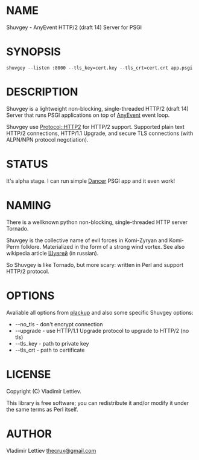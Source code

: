 # NAME

Shuvgey - AnyEvent HTTP/2 (draft 14) Server for PSGI

# SYNOPSIS

    shuvgey --listen :8000 --tls_key=cert.key --tls_crt=cert.crt app.psgi

# DESCRIPTION

Shuvgey is a lightweight non-blocking, single-threaded HTTP/2 (draft 14) Server
that runs PSGI applications on top of [AnyEvent](https://metacpan.org/pod/AnyEvent) event loop.

Shuvgey use [Protocol::HTTP2](https://metacpan.org/pod/Protocol::HTTP2) for HTTP/2 support. Supported plain text HTTP/2
connections, HTTP/1.1 Upgrade, and secure TLS connections (with ALPN/NPN
protocol negotiation).

# STATUS

It's alpha stage. I can run simple [Dancer](https://metacpan.org/pod/Dancer) PSGI app and it even work!

# NAMING

There is a wellknown python non-blocking, single-threaded HTTP server Tornado.

Shuvgey is the collective name of evil forces in Komi-Zyryan and Komi-Perm
folklore. Materialized in the form of a strong wind vortex. See also wikipedia
article
[Шувгей](http://ru.wikipedia.org/wiki/%D0%A8%D1%83%D0%B2%D0%B3%D0%B5%D0%B9) (in
russian).

So Shuvgey is like Tornado, but more scary: written in Perl and support HTTP/2
protocol.

# OPTIONS

Avaliable all options from [plackup](https://metacpan.org/pod/plackup) and also some specific Shuvgey options:

- --no\_tls - don't encrypt connection
- --upgrade - use HTTP/1.1 Upgrade protocol to upgrade to HTTP/2 (no tls)
- --tls\_key - path to private key
- --tls\_crt - path to certificate

# LICENSE

Copyright (C) Vladimir Lettiev.

This library is free software; you can redistribute it and/or modify
it under the same terms as Perl itself.

# AUTHOR

Vladimir Lettiev <thecrux@gmail.com>
